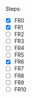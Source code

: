Steps:
- [x] FR0
- [x] FR1
- [ ] FR2
- [ ] FR3
- [ ] FR4
- [ ] FR5
- [x] FR6
- [ ] FR7
- [ ] FR8
- [ ] FR9
- [ ] FR10

